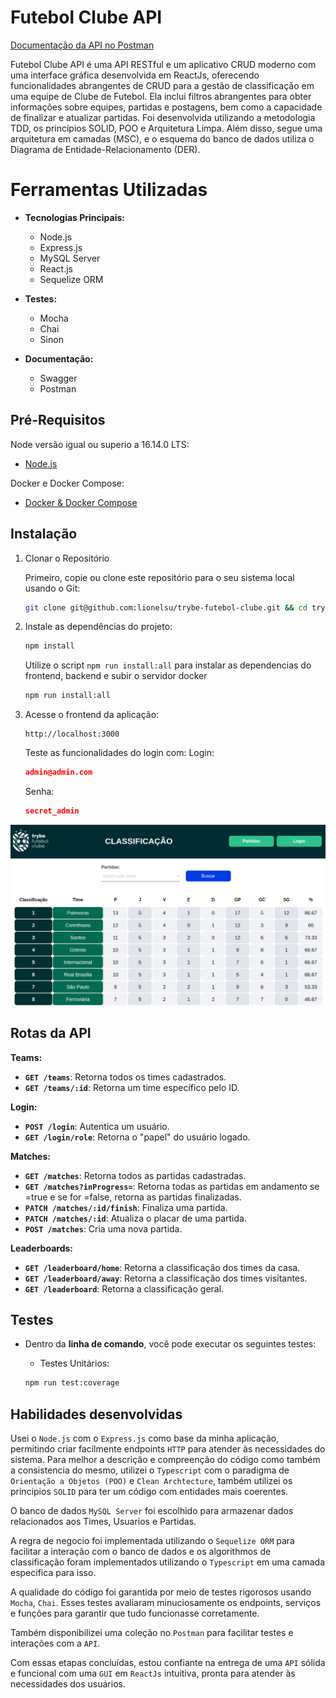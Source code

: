 <!-- Este é um comentário: omitir os tópidos redundantes -->
<!--  **| [Brazil](README.md) | [asdf](README_en.md) |** -->

# Futebol Clube API

[Documentação da API no Postman](https://documenter.getpostman.com/view/30159355/2s9YR85Dtg)

Futebol Clube API é uma API RESTful e um aplicativo CRUD moderno com uma interface gráfica desenvolvida em ReactJs, oferecendo funcionalidades abrangentes de CRUD para a gestão de classificação em uma equipe de Clube de Futebol. Ela inclui filtros abrangentes para obter informações sobre equipes, partidas e postagens, bem como a capacidade de finalizar e atualizar partidas. Foi desenvolvida utilizando a metodologia TDD, os princípios SOLID, POO e Arquitetura Limpa. Além disso, segue uma arquitetura em camadas (MSC), e o esquema do banco de dados utiliza o Diagrama de Entidade-Relacionamento (DER).

# Ferramentas Utilizadas

- **Tecnologias Principais:**
  - Node.js
  - Express.js
  - MySQL Server
  - React.js
  - Sequelize ORM

- **Testes:**
  - Mocha
  - Chai
  - Sinon

- **Documentação:**
  - Swagger
  - Postman

## Pré-Requisitos

Node versão igual ou superio a 16.14.0 LTS:

- [Node.js](https://nodejs.org/en/)

Docker e Docker Compose:

- [Docker & Docker Compose](https://docs.docker.com/compose/)

<!-- ## Features -->
## Instalação

1. Clonar o Repositório

    Primeiro, copie ou clone este repositório para o seu sistema local usando o Git:

    ```bash
    git clone git@github.com:lionelsu/trybe-futebol-clube.git && cd trybe-futebol-clube
    ```

2. Instale as dependências do projeto:

    ```bash
    npm install
    ```

    Utilize o script `npm run install:all` para instalar as dependencias do frontend, backend e subir o servidor docker

    ```bash
    npm run install:all
    ```

3. Acesse o frontend da aplicação:

    ```http
    http://localhost:3000
    ```

    Teste as funcionalidades do login com:
    Login:

      ```json
      admin@admin.com
      ```

    Senha:

      ```json
      secret_admin
      ```

![partidas](/leaderboards.png)

## Rotas da API

**Teams:**

- **`GET /teams`**: Retorna todos os times cadastrados.
- **`GET /teams/:id`**: Retorna um time específico pelo ID.

**Login:**

- **`POST /login`**: Autentica um usuário.
- **`GET /login/role`**: Retorna o "papel" do usuário logado.

**Matches:**

- **`GET /matches`**: Retorna todos as partidas cadastradas.
- **`GET /matches?inProgress=`**: Retorna todas as partidas em andamento se =true e se for =false, retorna as partidas finalizadas.
- **`PATCH /matches/:id/finish`**: Finaliza uma partida.
- **`PATCH /matches/:id`**: Atualiza o placar de uma partida.
- **`POST /matches`**: Cria uma nova partida.

**Leaderboards:**

- **`GET /leaderboard/home`**: Retorna a classificação dos times da casa.
- **`GET /leaderboard/away`**: Retorna a classificação dos times visitantes.
- **`GET /leaderboard`**: Retorna a classificação geral.

## Testes

- Dentro da **linha de comando**, você pode executar os seguintes testes:

  - Testes Unitários:

  ```bash
  npm run test:coverage
  ```

## Habilidades desenvolvidas

Usei o `Node.js` com o `Express.js` como base da minha aplicação, permitindo criar facilmente endpoints `HTTP` para atender às necessidades do sistema. Para melhor a descrição e compreenção do código como também a consistencia do mesmo, utilizei o `Typescript` com o paradigma de `Orientação a Objetos (POO)` e `Clean Archtecture`, também utilizei os principios `SOLID` para ter um código com entidades mais coerentes.

O banco de dados `MySQL Server` foi escolhido para armazenar dados relacionados aos Times, Usuarios e Partidas.

A regra de negocio foi implementada utilizando o `Sequelize ORM` para facilitar a interação com o banco de dados e os algorithmos de classificação foram implementados utilizando o `Typescript` em uma camada especifica para isso.

A qualidade do código foi garantida por meio de testes rigorosos usando `Mocha`, `Chai`. Esses testes avaliaram minuciosamente os endpoints, serviços e funções para garantir que tudo funcionasse corretamente.

Também disponibilizei uma coleção no `Postman` para facilitar testes e interações com a `API`.

Com essas etapas concluídas, estou confiante na entrega de uma `API` sólida e funcional com uma `GUI` em `ReactJs` intuitiva, pronta para atender às necessidades dos usuários.

